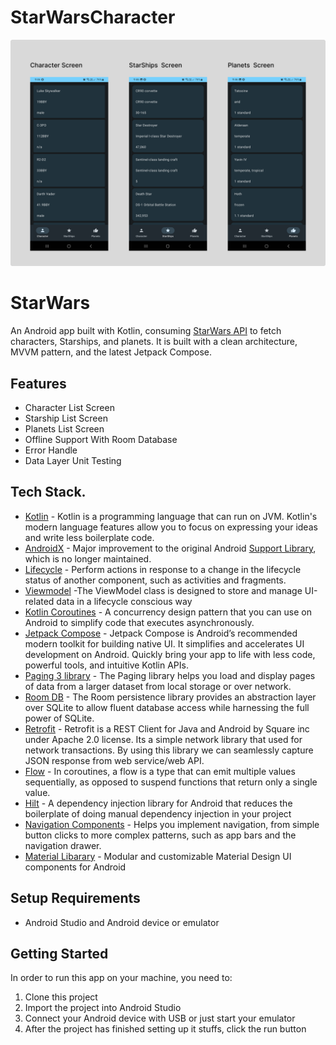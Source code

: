 # StarWarsCharacter

<img src="screenshots/mocup.png" width="750"/> 

# StarWars
An Android app built with Kotlin, consuming [StarWars API](https://swapi.dev/) to fetch characters, Starships, and planets. It is built with a clean architecture, MVVM pattern, and the latest Jetpack Compose.

## Features
- Character List Screen
- Starship List Screen
- Planets List Screen
- Offline Support With Room Database
- Error Handle
- Data Layer Unit Testing


## Tech Stack.
- [Kotlin](https://developer.android.com/kotlin) - Kotlin is a programming language that can run on JVM. Kotlin's modern language features allow you to focus on expressing your ideas and write less boilerplate code.
- [AndroidX](https://developer.android.com/jetpack/androidx) - Major improvement to the original Android [Support Library](https://developer.android.com/topic/libraries/support-library/index), which is no longer maintained.
- [Lifecycle](https://developer.android.com/topic/libraries/architecture/lifecycle) - Perform actions in response to a change in the lifecycle status of another component, such as activities and fragments.
- [Viewmodel](https://developer.android.com/topic/libraries/architecture/viewmodel) -The ViewModel class is designed to store and manage UI-related data in a lifecycle conscious way
- [Kotlin Coroutines](https://developer.android.com/kotlin/coroutines) - A concurrency design pattern that you can use on Android to simplify code that executes asynchronously.
- [Jetpack Compose](https://developer.android.com/jetpack/compose/) - Jetpack Compose is Android’s recommended modern toolkit for building native UI. It simplifies and accelerates UI development on Android. Quickly bring your app to life with less code, powerful tools, and intuitive Kotlin APIs.
- [Paging 3 library](https://developer.android.com/topic/libraries/architecture/paging/v3-overview) -  The Paging library helps you load and display pages of data from a larger dataset from local storage or over network.
- [Room DB](https://developer.android.com/training/data-storage/room) -  The Room persistence library provides an abstraction layer over SQLite to allow fluent database access while harnessing the full power of SQLite.
- [Retrofit](https://square.github.io/retrofit) -  Retrofit is a REST Client for Java and Android by Square inc under Apache 2.0 license. Its a simple network library that used for network transactions. By using this library we can seamlessly capture JSON response from web service/web API.
- [Flow](https://developer.android.com/kotlin/flow) - In coroutines, a flow is a type that can emit multiple values sequentially, as opposed to suspend functions that return only a single value.
- [Hilt](https://developer.android.com/training/dependency-injection/hilt-android) -  A dependency injection library for Android that reduces the boilerplate of doing manual dependency injection in your project
- [Navigation Components](https://developer.android.com/guide/navigation/navigation-getting-started) -  Helps you implement navigation, from simple button clicks to more complex patterns, such as app bars and the navigation drawer.
- [Material Libarary](https://material.io/develop/android) -  Modular and customizable Material Design UI components for Android
  


## Setup Requirements
- Android Studio and Android device or emulator


## Getting Started
In order to run this app on your machine, you need to:

1.  Clone this project
2.  Import the project into Android Studio
3.  Connect your Android device with USB or just start your emulator
4.  After the project has finished setting up it stuffs, click the run button 
